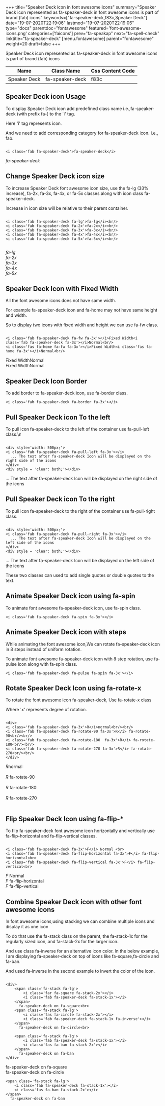 +++
title="Speaker Deck icon in font awesome icons"
summary="Speaker Deck icon represented as fa-speaker-deck in font awesome icons is part of brand (fab) icons"
keywords=["fa-speaker-deck,f83c,Speaker Deck"]
date="19-07-2020T22:19:06"
lastmod="19-07-2020T22:19:06"
type="docs"
parentdoc="fontawesome"
featured='font-awesome-icons.png'
categories=['faicons']
prev="fa-speakap"
next="fa-spell-check"
linktitle="fa-speaker-deck"
[menu.fontawesome]
parent="fontawesome"
weight=20
draft=false
+++


Speaker Deck icon represented as fa-speaker-deck in font awesome icons is part of brand (fab) icons

<div class='table-responsive'><table class='table'><thead><tr><th>Name</th><th>Class Name</th><th>Css Content Code</th></tr></thead><tbody><tr><td>Speaker Deck</td><td>fa-speaker-deck</td><td>f83c</td></tr></tbody></table></div>



## Speaker Deck icon Usage

To display Speaker Deck icon add predefined class name i.e.,fa-speaker-deck (with prefix fa-) to the 'i' tag.

Here 'i' tag represents icon.

And we need to add corresponding category for fa-speaker-deck icon. i.e., fab.


```

<i class='fab fa-speaker-deck'>fa-speaker-deck</i>
```

<i class='fab fa-speaker-deck'>fa-speaker-deck</i>




## Change Speaker Deck icon size
To increase Speaker Deck font awesome icon size, use the fa-lg (33% increase), fa-2x, fa-3x, fa-4x, or fa-5x classes along with icon class fa-speaker-deck.

Increase in icon size will be relative to their parent container. 

```

<i class='fab fa-speaker-deck fa-lg'>fa-lg</i><br/>
<i class='fab fa-speaker-deck fa-2x'>fa-2x</i><br/>
<i class='fab fa-speaker-deck fa-3x'>fa-3x</i><br/>
<i class='fab fa-speaker-deck fa-4x'>fa-4x</i><br/>
<i class='fab fa-speaker-deck fa-5x'>fa-5x</i><br/>
            
```

<i class='fab fa-speaker-deck fa-lg'>fa-lg</i><br/>
<i class='fab fa-speaker-deck fa-2x'>fa-2x</i><br/>
<i class='fab fa-speaker-deck fa-3x'>fa-3x</i><br/>
<i class='fab fa-speaker-deck fa-4x'>fa-4x</i><br/>
<i class='fab fa-speaker-deck fa-5x'>fa-5x</i><br/>
            



## Speaker Deck Icon with Fixed Width 

All the font awesome icons does not have same width.

For example fa-speaker-deck icon and fa-home may not have same height and width.

So to display two icons with fixed width and height we can use fa-fw class.


```

<i class='fab fa-speaker-deck fa-fw fa-3x'></i>Fixed Width<i class='fab fa-speaker-deck fa-3x'></i>Normal<br/>
<i class='fas fa-home fa-fw fa-3x'></i>Fixed Width<i class='fas fa-home fa-3x'></i>Normal<br/>
```

<i class='fab fa-speaker-deck fa-fw fa-3x'></i>Fixed Width<i class='fab fa-speaker-deck fa-3x'></i>Normal<br/>
<i class='fas fa-home fa-fw fa-3x'></i>Fixed Width<i class='fas fa-home fa-3x'></i>Normal<br/>



## Speaker Deck Icon Border 

To add border to fa-speaker-deck icon, use fa-border class.


```
<i class='fab fa-speaker-deck fa-border fa-3x'></i>

```
<i class='fab fa-speaker-deck fa-border fa-3x'></i>





## Pull Speaker Deck icon To the left

To pull icon fa-speaker-deck to the left of the container use fa-pull-left class.\n

```

<div style='width: 500px;'>
<i class='fab fa-speaker-deck fa-pull-left fa-3x'></i>
  ... The text after fa-speaker-deck Icon will be displayed on the right side of the icons
</div>
<div style = 'clear: both;'></div>
```

<div style='width: 500px;'>
<i class='fab fa-speaker-deck fa-pull-left fa-3x'></i>
  ... The text after fa-speaker-deck Icon will be displayed on the right side of the icons
</div>
<div style = 'clear: both;'></div>




## Pull Speaker Deck icon To the right
To pull icon fa-speaker-deck to the right of the container use fa-pull-right class.

```

<div style='width: 500px;'>
<i class='fab fa-speaker-deck fa-pull-right fa-3x'></i>
  ... The text after fa-speaker-deck Icon will be displayed on the left side of the icons
</div>
<div style = 'clear: both;'></div>
```

<div style='width: 500px;'>
<i class='fab fa-speaker-deck fa-pull-right fa-3x'></i>
  ... The text after fa-speaker-deck Icon will be displayed on the left side of the icons
</div>
<div style = 'clear: both;'></div>

These two classes can used to add single quotes or double quotes to the text.


## Animate Speaker Deck icon using fa-spin
To animate font awesome fa-speaker-deck icon, use fa-spin class.

```
<i class='fab fa-speaker-deck fa-spin fa-3x'></i>
```
<i class='fab fa-speaker-deck fa-spin fa-3x'></i>




## Animate Speaker Deck icon with steps
While animating the font awesome icon,We can rotate fa-speaker-deck icon in 8 steps instead of uniform rotation.

To animate font awesome fa-speaker-deck icon with 8 step rotation, use fa-pulse icon along with fa-spin class.


```
<i class='fab fa-speaker-deck fa-pulse fa-spin fa-3x'></i>

```
<i class='fab fa-speaker-deck fa-pulse fa-spin fa-3x'></i>





## Rotate Speaker Deck Icon using fa-rotate-x
To rotate the font awesome icon fa-speaker-deck, Use fa-rotate-x class

Where 'x' represents degree of rotation.


```

<div>
<i class='fab fa-speaker-deck fa-3x'>R</i>normal<br/><br/>
<i class='fab fa-speaker-deck fa-rotate-90 fa-3x'>R</i> fa-rotate-90<br/><br/> 
<i class='fab fa-speaker-deck fa-rotate-180  fa-3x'>R</i> fa-rotate-180<br/><br/> 
<i class='fab fa-speaker-deck fa-rotate-270 fa-3x'>R</i> fa-rotate-270<br/><br/>
</div>
```

<div>
<i class='fab fa-speaker-deck fa-3x'>R</i>normal<br/><br/>
<i class='fab fa-speaker-deck fa-rotate-90 fa-3x'>R</i> fa-rotate-90<br/><br/> 
<i class='fab fa-speaker-deck fa-rotate-180  fa-3x'>R</i> fa-rotate-180<br/><br/> 
<i class='fab fa-speaker-deck fa-rotate-270 fa-3x'>R</i> fa-rotate-270<br/><br/>
</div>




## Flip Speaker Deck Icon using fa-flip-*
To flip fa-speaker-deck font awesome icon horizontally and vertically use fa-flip-horizontal and fa-flip-vertical classes. 

```

<i class='fab fa-speaker-deck fa-3x'>F</i> Normal <br>
<i class='fab fa-speaker-deck fa-flip-horizontal fa-3x'>F</i> fa-flip-horizontal<br>
<i class='fab fa-speaker-deck fa-flip-vertical fa-3x'>F</i> fa-flip-vertical<br>
```

<i class='fab fa-speaker-deck fa-3x'>F</i> Normal <br>
<i class='fab fa-speaker-deck fa-flip-horizontal fa-3x'>F</i> fa-flip-horizontal<br>
<i class='fab fa-speaker-deck fa-flip-vertical fa-3x'>F</i> fa-flip-vertical<br>




## Combine Speaker Deck icon with other font awesome icons
In font awesome icons,using stacking we can combine multiple icons and display it as one icon 

To do that use the fa-stack class on the parent, the fa-stack-1x for the regularly sized icon, and fa-stack-2x for the larger icon.

And use class fa-inverse for an alternative icon color. 
In the below example, I am displaying fa-speaker-deck on top of icons like fa-square,fa-circle and fa-ban.

And used fa-inverse in the second example to invert the color of the icon.

```

<div>
    <span class='fa-stack fa-lg'>
        <i class='far fa-square fa-stack-2x'></i>
        <i class='fab fa-speaker-deck fa-stack-1x'></i>
    </span>
      fa-speaker-deck on fa-square<br>
    <span class='fa-stack fa-lg'>
        <i class='fas fa-circle fa-stack-2x'></i>
        <i class='fab fa-speaker-deck fa-stack-1x fa-inverse'></i>
    </span>
      fa-speaker-deck on fa-circle<br>

    <span class='fa-stack fa-lg'>
        <i class='fab fa-speaker-deck fa-stack-1x'></i>
        <i class='fas fa-ban fa-stack-2x'></i>
    </span>
      fa-speaker-deck on fa-ban
</div>
```

<div>
    <span class='fa-stack fa-lg'>
        <i class='far fa-square fa-stack-2x'></i>
        <i class='fab fa-speaker-deck fa-stack-1x'></i>
    </span>
      fa-speaker-deck on fa-square<br>
    <span class='fa-stack fa-lg'>
        <i class='fas fa-circle fa-stack-2x'></i>
        <i class='fab fa-speaker-deck fa-stack-1x fa-inverse'></i>
    </span>
      fa-speaker-deck on fa-circle<br>

    <span class='fa-stack fa-lg'>
        <i class='fab fa-speaker-deck fa-stack-1x'></i>
        <i class='fas fa-ban fa-stack-2x'></i>
    </span>
      fa-speaker-deck on fa-ban
</div>






